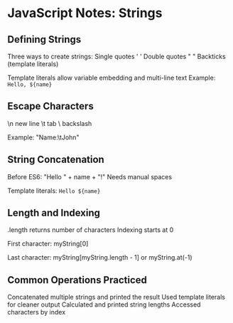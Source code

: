 # JavaScript Notes: Strings

## Defining Strings

Three ways to create strings:
Single quotes ' '
Double quotes " "
Backticks `  ` (template literals)

Template literals allow variable embedding and multi-line text
Example: `Hello, ${name}`

## Escape Characters

\n new line
\t tab
\\ backslash

Example: "Name:\tJohn"

## String Concatenation

Before ES6:
"Hello " + name + "!"
Needs manual spaces

Template literals:
`Hello ${name}`

## Length and Indexing

.length returns number of characters
Indexing starts at 0

First character:
myString[0]

Last character:
myString[myString.length - 1]
or
myString.at(-1)

## Common Operations Practiced

Concatenated multiple strings and printed the result
Used template literals for cleaner output
Calculated and printed string lengths
Accessed characters by index
